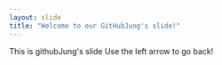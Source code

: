 ```yaml
---
layout: slide
title: "Welcome to our GitHubJung's slide!"
---
```

This is githubJung's slide
Use the left arrow to go back!
